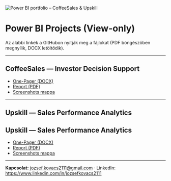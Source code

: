 ![Power BI portfolio – CoffeeSales & Upskill](https://kovacsjozsef2111.github.io/PowerBI_Projects/Social-preview2.png)

# Power BI Projects (View-only)

Az alábbi linkek a GitHubon nyitják meg a fájlokat (PDF böngészőben megnyílik, DOCX letöltődik).

---

## CoffeeSales — Investor Decision Support
- [One-Pager (DOCX)](https://raw.githubusercontent.com/kovacsjozsef2111/PowerBI_Projects/main/projects/Coffeesales/documents/CoffeeSales_OnePager.docx)
- [Report (PDF)](https://github.com/kovacsjozsef2111/PowerBI_Projects/blob/main/projects/Coffeesales/PDF/CoffeeSales_Report.pdf)
- [Screenshots mappa](https://github.com/kovacsjozsef2111/PowerBI_Projects/tree/main/projects/Coffeesales/screenshots)

---

## Upskill — Sales Performance Analytics
## Upskill — Sales Performance Analytics
- [One-Pager (DOCX)](https://raw.githubusercontent.com/kovacsjozsef2111/PowerBI_Projects/main/projects/Upskill/documents/Upskill_Sales_OnePager.docx)
- [Report (PDF)](https://github.com/kovacsjozsef2111/PowerBI_Projects/blob/main/projects/Upskill/PDF/Upskill_Report.pdf)
- [Screenshots mappa](https://github.com/kovacsjozsef2111/PowerBI_Projects/tree/main/projects/Upskill/screenshots)


---

**Kapcsolat:** [jozsef.kovacs2111@gmail.com](mailto:jozsef.kovacs2111@gmail.com) · LinkedIn: https://www.linkedin.com/in/jozsefkovacs2111


